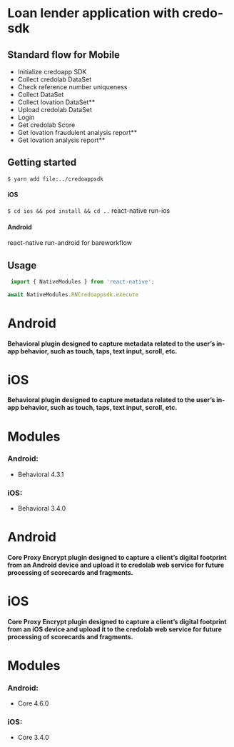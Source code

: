 
# Loan lender application with credo-sdk

## Standard flow for Mobile
- Initialize credoapp SDK
- Collect credolab DataSet
- Check reference number uniqueness
- Collect DataSet
- Collect Iovation DataSet**
- Upload credolab DataSet
- Login
- Get credolab Score
- Get Iovation fraudulent analysis report**
- Get Iovation analysis report**


## Getting started

`$ yarn add file:../credoappsdk`

#### iOS

`$ cd ios && pod install && cd ..`
react-native run-ios
#### Android

react-native run-android for bareworkflow

## Usage
```javascript
 import { NativeModules } from 'react-native';

await NativeModules.RNCredoappsdk.execute
```

# Android
#### Behavioral plugin designed to capture metadata related to the user’s in-app behavior, such as touch, taps, text input, scroll, etc.

# iOS
#### Behavioral plugin designed to capture metadata related to the user’s in-app behavior, such as touch, taps, text input, scroll, etc.

# Modules
### Android:
- Behavioral 4.3.1

### iOS:
- Behavioral 3.4.0


# Android
#### Core Proxy Encrypt plugin designed to capture a client’s digital footprint from an Android device and upload it to credolab web service for future processing of scorecards and fragments.

# iOS
#### Core Proxy Encrypt plugin designed to capture a client’s digital footprint from an iOS device and upload it to the credolab web service for future processing of scorecards and fragments.
# Modules
### Android:
- Core 4.6.0

### iOS:
- Core 3.4.0
